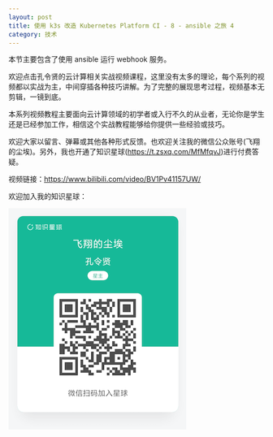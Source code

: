 ```yaml
---
layout: post
title: 使用 k3s 改造 Kubernetes Platform CI - 8 - ansible 之旅 4
category: 技术
---
```


本节主要包含了使用 ansible 运行 webhook 服务。

欢迎点击孔令贤的云计算相关实战视频课程，这里没有太多的理论，每个系列的视频都以实战为主，中间穿插各种技巧讲解。为了完整的展现思考过程，视频基本无剪辑，一镜到底。

本系列视频教程主要面向云计算领域的初学者或入行不久的从业者，无论你是学生还是已经参加工作，相信这个实战教程能够给你提供一些经验或技巧。

欢迎大家以留言、弹幕或其他各种形式反馈。也欢迎关注我的微信公众账号(飞翔的尘埃)。另外，我也开通了知识星球(https://t.zsxq.com/MfMfqvJ)进行付费答疑。

视频链接：https://www.bilibili.com/video/BV1Pv41157UW/

欢迎加入我的知识星球：

![](/images/2021-05-13-zhishixingqiu/1.png)